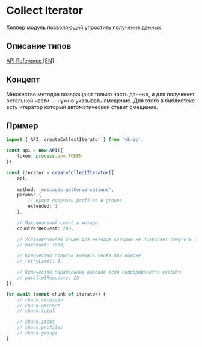 # Collect Iterator

Хелпер модуль позволяющий упростить получение данных

## Описание типов

[API Reference [EN]](https://negezor.github.io/vk-io/references/vk-io/index.html#createCollectIterator)

## Концепт

Множество методов возвращают только часть данных, и для получения остальной части — нужно указывать смещение. Для этого в библиотеке есть итератор который автоматический ставит смещение.

## Пример

```ts
import { API, createCollectIterator } from 'vk-io';

const api = new API({
	token: process.env.TOKEN
});

const iterator = createCollectIterator({
	api,
	
	method: 'messages.getConversations',
	params: {
		// Будет получать profiles и groups
		extended: 1
	},

	// Максимальный count в методе
	countPerRequest: 200,

	// Устанавливайте опцию для методов которые не позволяет получить больше N данных, например `users.search`
	// maxCount: 1000,

	// Количество попыток вызвать снова при ошибке
	// retryLimit: 3,

	// Количество паралельных вызовов если поддерживается execute
	// parallelRequests: 25
});

for await (const chunk of iterator) {
	// chunk.received
	// chunk.percent
	// chunk.total

	// chunk.items
	// chunk.profiles
	// chunk.groups
}
```
